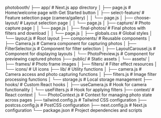 photobooth/
├── app/                          # Next.js app directory
│   ├── page.js                   # Home/welcome page with Get Started button
│   ├── select-feature/           # Feature selection page (camera/gallery)
│   │   └── page.js
│   ├── choose-layout/            # Layout selection page
│   │   └── page.js
│   ├── capture/                  # Photo capture page
│   │   └── page.js
│   ├── final-photos/             # Final photos with filters and download
│   │   └── page.js
│   ├── globals.css               # Global styles
│   └── layout.js                 # Root layout
├── components/                   # Reusable components
│   ├── Camera.js                 # Camera component for capturing photos
│   ├── FilterSelector.js         # Component for filter selection
│   ├── LayoutCarousel.js         # Component for displaying layouts
│   └── PhotoPreview.js           # Component for previewing captured photos
├── public/                       # Static assets
│   └── assets/
│       ├── frames/               # Photo frame images
│       ├── filters/              # Filter effect resources
│       └── icons/                # UI icons
├── lib/                          # Utility functions
│   ├── camera.js                 # Camera access and photo capturing functions
│   ├── filters.js                # Image filter processing functions
│   └── storage.js                # Local storage management
├── hooks/                        # Custom React hooks
│   ├── useCamera.js              # Hook for camera functionality
│   └── useFilters.js             # Hook for applying filters
├── context/                      # React context
│   └── PhotoContext.js           # Context for managing photo state across pages
├── tailwind.config.js            # Tailwind CSS configuration
├── postcss.config.js             # PostCSS configuration
├── next.config.js                # Next.js configuration
└── package.json                  # Project dependencies and scripts